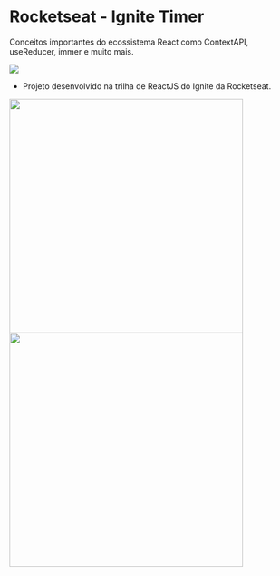 # Rocketseat - Ignite Timer
Conceitos importantes do ecossistema React como ContextAPI, useReducer, immer e muito mais.

<img src="./public/readme-images/home.png" />

- Projeto desenvolvido na trilha de ReactJS do Ignite da Rocketseat.

<div>
  <img width="412" src="./public/readme-images/home-task-initialized.png" />
  <img width="412" src="./public/readme-images/history.png" />
</div>
